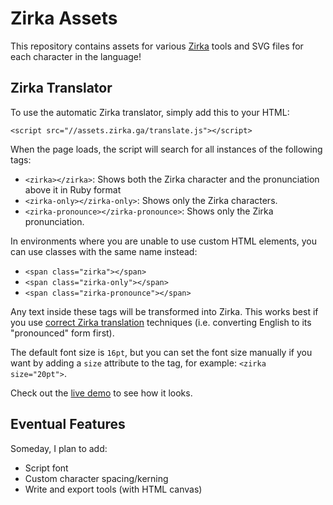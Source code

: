 # Zirka Assets

This repository contains assets for various [Zirka](https://zirka.ga) tools and SVG files for each character in the language!

## Zirka Translator

To use the automatic Zirka translator, simply add this to your HTML:

```
<script src="//assets.zirka.ga/translate.js"></script>
```

When the page loads, the script will search for all instances of the following tags:

- `<zirka></zirka>`: Shows both the Zirka character and the pronunciation above it in Ruby format
- `<zirka-only></zirka-only>`: Shows only the Zirka characters.
- `<zirka-pronounce></zirka-pronounce>`: Shows only the Zirka pronunciation.

In environments where you are unable to use custom HTML elements, you can use classes with the same name instead:

- `<span class="zirka"></span>`
- `<span class="zirka-only"></span>`
- `<span class="zirka-pronounce"></span>`

Any text inside these tags will be transformed into Zirka. This works best if you use [correct Zirka translation](https://zirka.ga/usage) techniques (i.e. converting English to its "pronounced" form first).

The default font size is `16pt`, but you can set the font size manually if you want by adding a `size` attribute to the tag, for example: `<zirka size="20pt">`.

Check out the [live demo](https://assets.zirka.ga/demo.html) to see how it looks.

## Eventual Features

Someday, I plan to add:

- Script font
- Custom character spacing/kerning
- Write and export tools (with HTML canvas)